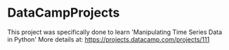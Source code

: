 # DataCampProjects
This project was specifically done to learn 'Manipulating Time Series Data in Python'
More details at:
https://projects.datacamp.com/projects/111
